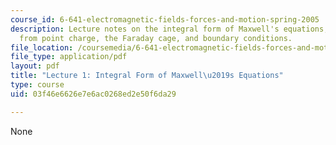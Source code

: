 ```yaml
---
course_id: 6-641-electromagnetic-fields-forces-and-motion-spring-2005
description: Lecture notes on the integral form of Maxwell's equations, electric field
  from point charge, the Faraday cage, and boundary conditions.
file_location: /coursemedia/6-641-electromagnetic-fields-forces-and-motion-spring-2005/03f46e6626e7e6ac0268ed2e50f6da29_lecture1.pdf
file_type: application/pdf
layout: pdf
title: "Lecture 1: Integral Form of Maxwell\u2019s Equations"
type: course
uid: 03f46e6626e7e6ac0268ed2e50f6da29

---
```

None
